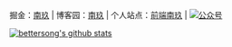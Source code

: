 
掘金：[南玖](https://juejin.cn/user/219558057873005/posts) |
博客园：[南玖](https://www.cnblogs.com/songyao666/) |
个人站点：[前端南玖](https://bettersong.github.io/) |
[![公众号](https://img.shields.io/badge/%E5%85%AC%E4%BC%97%E5%8F%B7-%E5%89%8D%E7%AB%AF%E5%8D%97%E7%8E%96-brightgre?style=flat-square&logo=WeChat)](https://blog-static.cnblogs.com/files/songyao666/nanjiu.gif)

[![bettersong's github stats](https://github-readme-stats.vercel.app/api?username=bettersong&show_icons=true&theme=tokyonight)](https://github.com/bettersong/github-readme-stats)

